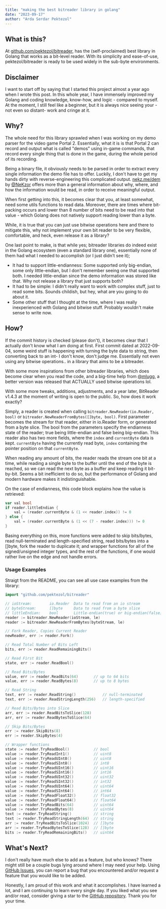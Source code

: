 ```yaml
---
title: "making the best bitreader library in golang"
date: "2023-09-17"
author: "Arda Serdar Pektezol"
---
```

## What is this?

At [github.com/pektezol/bitreader](https://github.com/pektezol/bitreader), has the (self-proclaimed) best library in Golang that works as a bit-level reader. With its simplicity and ease-of-use, pektezol/bitreader is ready to be used widely in the sub-byte environments.

## Disclaimer

I want to start off by saying that I started this project almost a year ago when I wrote this post. In this whole year, I have immensely  improved my Golang and coding knowledge, know-how, and logic - compared to myself. At the moment, I still feel like a beginner, but it is always nice seeing your -not even so distant- work and cringe at it.

## Why?

The whole need for this library sprawled when I was working on my demo parser for the video game Portal 2. Essentially, what it is is that Portal 2 can record and output what is called "demos" using in-game commands, that record every single thing that is done in the game, during the whole period of its recording.

Being a binary file, it obviously needs to be parsed in order to extract every single information the demo file has to offer. Luckily, I don't have to get my hands dirty with reverse-engineering this complicated output. [nekz.me/dem](https://nekz.me/dem) by [@NeKzor](https://github.com/NeKzor) offers more than a general information about why, where, and how the information would be read, in order to receive meaningful output.

When first getting into this, it becomes clear that you, at least somewhat, need some utils functions to read data. Moreover, there are times where bit-packing occurs and lower than 8 number of bits need to be read into that value - which Golang does not natively support reading lower than a byte.

While, it is true that you can just use bitwise operations here and there to mitigate this, why not implement your own bit reader to be very flexible, comfortable, and heck, even release it as a library?

One last point to make, is that while yes; bitreader libraries do indeed exist in the Golang ecosystem (even a standard library one), essentially none of them had what I needed to accomplish (or I just didn't see it);

- It had to support little-endianness: Some supported only big-endian, some only little-endian, but I don't remember seeing one that supported both. I needed little-endian since the demo information was stored like that. Why not release a library that just supports both?
- It had to be simple: I didn't really want to work with complex stuff, just to read some bits. Sounds childish, but hey, what are you going to do about it.
- Some other stuff that I thought at the time, where I was really inexperienced with Golang and bitwise stuff. Probably wouldn't make sense to write now.

## How?

If the commit history is checked (please don't), it becomes clear that I actually don't know what I am doing at first. First commit dated at 2022-09-04, some weird stuff is happening with turning the byte data to string, then converting back to an int- I don't know, don't judge me. Essentially not even using any bitwise operations.. in a library that aims to be a bitreader.

With some more inspirations from other bitreader libraries, which does become clear when you read the code, and a big-time help from [@mlugg](https://github.com/mlugg), a better version was released that ACTUALLY used bitwise operations lol.

With some more tweaks, additions, adjustments, and a year later, BitReader v1.4.3 at the moment of writing is open to the public. So, how does it work exactly?

Simply, a reader is created when calling ```bitreader.NewReader(io.Reader, bool)``` or ```bitreader.NewReaderFromBytes([]byte, bool)```. First parameter becomes the stream for that reader, either in io.Reader form, or generated from a byte slice. The bool from the parameters specify the endianness state of the reader; true being little-endian and false being big-endian. This reader also has two more fields, where the ```index``` and ```currentByte``` data is kept. ```currentByte``` having the currently read byte, ```index``` containing the pointer position on that ```currentByte```.

When reading any amount of bits, the reader reads the stream one bit at a time, while reading a single byte to the buffer until the end of the byte is reached, so we can read the next byte as a buffer and keep reading it bit-by-bit. Seems a bit inefficient to do so, but the performance of Golang and modern hardware makes it indistinguishable.

On the case of endianness, this code block explains how the value is retrieved:

```go
var val bool
if reader.littleEndian {
	val = (reader.currentByte & (1 << reader.index)) != 0
} else {
	val = (reader.currentByte & (1 << (7 - reader.index))) != 0
}
```

Basing everything on this, more functions were added to skip bits/bytes, read null-terminated and length-specified string, read bits/bytes into a []byte, fork the reader to duplicate it; and wrapper functions for all of the signed/unsigned integer types, and the rest of the functions, if one would rather live on the edge and not handle errors.

### Usage Examples

Straigt from the README, you can see all use case examples from the library:

```go
import "github.com/pektezol/bitreader"

// ioStream:        io.Reader  Data to read from an io stream
// byteStream:      []byte     Data to read from a byte slice
// littleEndian:    bool       Little-endian(true) or big-endian(false) state
reader := bitreader.NewReader(ioStream, le)
reader := bitreader.NewReaderFromBytes(byteStream, le)

// Fork Reader, Copies Current Reader
newReader, err := reader.Fork()

// Read Total Number of Bits Left
bits, err := reader.ReadRemainingBits()

// Read First Bit
state, err := reader.ReadBool()

// Read Bits/Bytes
value, err := reader.ReadBits(64)       // up to 64 bits
value, err := reader.ReadBytes(8)       // up to 8 bytes

// Read String
text, err := reader.ReadString()            // null-terminated
text, err := reader.ReadStringLength(256)   // length-specified

// Read Bits/Bytes into Slice
arr, err := reader.ReadBitsToSlice(128)
arr, err := reader.ReadBytesToSlice(64)

// Skip Bits/Bytes
err := reader.SkipBits(8)
err := reader.SkipBytes(4)

// Wrapper functions
state := reader.TryReadBool()           // bool
value := reader.TryReadInt1()           // uint8
value := reader.TryReadUInt8()          // uint8
value := reader.TryReadSInt8()          // int8
value := reader.TryReadUInt16()         // uint16
value := reader.TryReadSInt16()         // int16
value := reader.TryReadUInt32()         // uint32
value := reader.TryReadSInt32()         // int32
value := reader.TryReadUInt64()         // uint64
value := reader.TryReadSInt64()         // int64
value := reader.TryReadFloat32()        // float32
value := reader.TryReadFloat64()        // float64
value := reader.TryReadBits(64)         // uint64
value := reader.TryReadBytes(8)         // uint64
text := reader.TryReadString()          // string
text := reader.TryReadStringLength(64)  // string
arr := reader.TryReadBitsToSlice(1024)  // []byte
arr := reader.TryReadBytesToSlice(128)  // []byte
bits := reader.TryReadRemainingBits()   // uint64
```

## What's Next?

I don't really have much else to add as a feature, but who knows? There might still be a couple bugs lying around where I may need your help. Using [GitHub Issues](https://github.com/pektezol/BitReader/issues/new), you can report a bug that you encountered and/or request a feature that you would like to be added.

Honestly, I am proud of this work and what it accomplishes. I have learned a lot, and I am continuing to learn every single day. If you liked what you see and/or read, consider giving a star to the [GitHub repository](https://github.com/pektezol/bitreader). Thank you for your time.